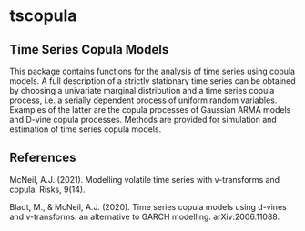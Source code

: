 # tscopula

## Time Series Copula Models

This package contains functions for the analysis of time series using copula models. A full description of a strictly stationary time series can be obtained by choosing a univariate marginal distribution and a time series copula process, i.e. a serially dependent process of uniform random variables. Examples of the latter are the copula processes of Gaussian ARMA models and D-vine copula processes. Methods are provided for simulation and estimation of time series copula models.

## References

McNeil, A.J. (2021). Modelling volatile time series with v-transforms and copula. Risks, 9(14).

Bladt, M., & McNeil, A.J. (2020). Time series copula models using d-vines and v-transforms: an alternative to GARCH modelling. arXiv:2006.11088.
